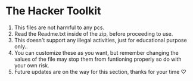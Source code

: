 # The Hacker Toolkit

1. This files are not harmful to any pcs.
2. Read the Readme.txt inside of the zip, before proceeding to use.
3. This doesn't support any illegal activities, just for educational purpose only..
4. You can customize these as you want, but remember changing the values of the file may stop them from funtioning properly so do with your own risk.
5. Future updates are on the way for this section, thanks for your time ♡
